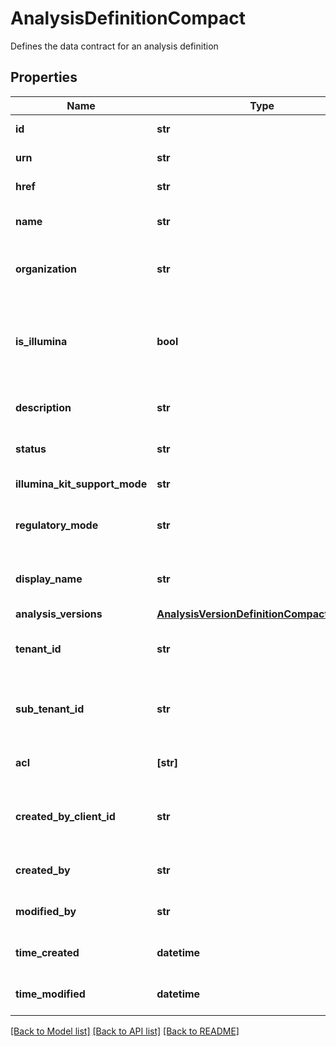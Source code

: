 # AnalysisDefinitionCompact

Defines the data contract for an analysis definition

## Properties
Name | Type | Description | Notes
------------ | ------------- | ------------- | -------------
**id** | **str** | Unique object ID | [optional] 
**urn** | **str** | URN of the object | [optional] 
**href** | **str** | HREF to the object | [optional] 
**name** | **str** | Name of the analysis definition | [optional] 
**organization** | **str** | Organization owning the analysis definition | [optional] 
**is_illumina** | **bool** | Indicates whether or not the current analysis definition is from Illumina | [optional] 
**description** | **str** | Description of the analysis definition | [optional] 
**status** | **str** | Status of the analysis definition | [optional] 
**illumina_kit_support_mode** | **str** | Illumina Kit Support Mode | [optional] 
**regulatory_mode** | **str** | Regulatory mode of the analysis definition | [optional] 
**display_name** | **str** | User-friendly name of the analysis definition | [optional] 
**analysis_versions** | [**AnalysisVersionDefinitionCompactItemList**](AnalysisVersionDefinitionCompactItemList.md) |  | [optional] 
**tenant_id** | **str** | Unique identifier for the resource tenant | [optional] 
**sub_tenant_id** | **str** | Organizational or Workgroup ID. If neither are present, User ID. | [optional] 
**acl** | **[str]** | Access control list of the object | [optional] 
**created_by_client_id** | **str** | ClientId that created the resource (bssh, stratus...) | [optional] 
**created_by** | **str** | User that created the resource | [optional] 
**modified_by** | **str** | User that last modified the resource | [optional] 
**time_created** | **datetime** | Time (in UTC) the resource was created | [optional] 
**time_modified** | **datetime** | Time (in UTC) the resource was modified | [optional] 

[[Back to Model list]](../README.md#documentation-for-models) [[Back to API list]](../README.md#documentation-for-api-endpoints) [[Back to README]](../README.md)


